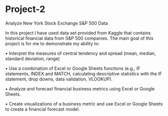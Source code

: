 # Project-2
Analyze New York Stock Exchange S&amp;P 500 Data

In this project I have used data set provided from Kaggle that contains historical financial data from S&P 500 companies.
The main goal of this project is for me to demonstrate my ability to:

• Interpret the measures of central tendency and spread (mean, median, standard deviation, range)

• Use a combination of Excel or Google Sheets functions (e.g., IF statements, INDEX and MATCH, calculating descriptive statistics with the IF statement, drop downs, data 
validation, VLOOKUP).

• Analyze and forecast financial business metrics using Excel or Google Sheets.

• Create visualizations of a business metric and use Excel or Google Sheets to create a financial forecast model.
